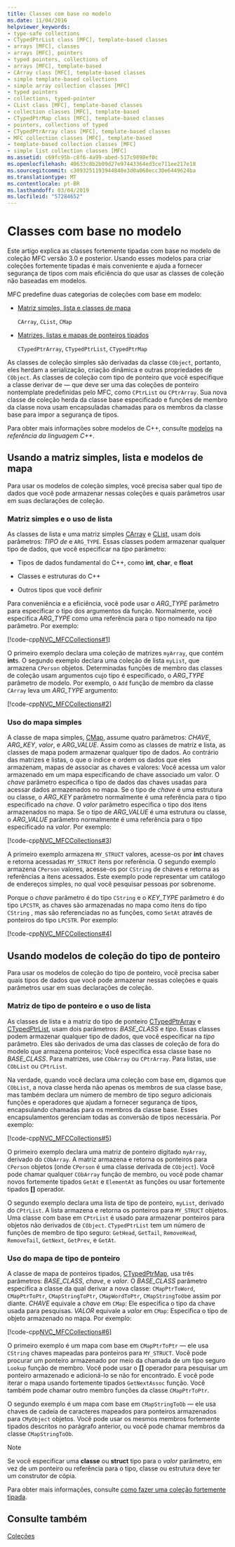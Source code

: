 ```yaml
---
title: Classes com base no modelo
ms.date: 11/04/2016
helpviewer_keywords:
- type-safe collections
- CTypedPtrList class [MFC], template-based classes
- arrays [MFC], classes
- arrays [MFC], pointers
- typed pointers, collections of
- arrays [MFC], template-based
- CArray class [MFC], template-based classes
- simple template-based collections
- simple array collection classes [MFC]
- typed pointers
- collections, typed-pointer
- CList class [MFC], template-based classes
- collection classes [MFC], template-based
- CTypedPtrMap class [MFC], template-based classes
- pointers, collections of typed
- CTypedPtrArray class [MFC], template-based classes
- MFC collection classes [MFC], template-based
- template-based collection classes [MFC]
- simple list collection classes [MFC]
ms.assetid: c69fc95b-c8f6-4a99-abed-517c9898ef0c
ms.openlocfilehash: 40633c8b2b09d27e97443364ed3ce711ee217e18
ms.sourcegitcommit: c3093251193944840e3d0a068ecc30e6449624ba
ms.translationtype: MT
ms.contentlocale: pt-BR
ms.lasthandoff: 03/04/2019
ms.locfileid: "57284652"
---
```

# <a name="template-based-classes"></a>Classes com base no modelo

Este artigo explica as classes fortemente tipadas com base no modelo de coleção MFC versão 3.0 e posterior. Usando esses modelos para criar coleções fortemente tipadas é mais conveniente e ajuda a fornecer segurança de tipos com mais eficiência do que usar as classes de coleção não baseadas em modelos.

MFC predefine duas categorias de coleções com base em modelo:

- [Matriz simples, lista e classes de mapa](#_core_using_simple_array.2c_.list.2c_.and_map_templates)

   `CArray`, `CList`, `CMap`

- [Matrizes, listas e mapas de ponteiros tipados](#_core_using_typed.2d.pointer_collection_templates)

   `CTypedPtrArray`, `CTypedPtrList`, `CTypedPtrMap`

As classes de coleção simples são derivadas da classe `CObject`, portanto, eles herdam a serialização, criação dinâmica e outras propriedades de `CObject`. As classes de coleção com tipo de ponteiro que você especifique a classe derivar de — que deve ser uma das coleções de ponteiro nontemplate predefinidas pelo MFC, como `CPtrList` ou `CPtrArray`. Sua nova classe de coleção herda da classe base especificado e funções de membro da classe nova usam encapsuladas chamadas para os membros da classe base para impor a segurança de tipos.

Para obter mais informações sobre modelos de C++, consulte [modelos](../cpp/templates-cpp.md) na *referência da linguagem C++*.

##  <a name="_core_using_simple_array.2c_.list.2c_.and_map_templates"></a> Usando a matriz simples, lista e modelos de mapa

Para usar os modelos de coleção simples, você precisa saber qual tipo de dados que você pode armazenar nessas coleções e quais parâmetros usar em suas declarações de coleção.

###  <a name="_core_simple_array_and_list_usage"></a> Matriz simples e o uso de lista

As classes de lista e uma matriz simples [CArray](../mfc/reference/carray-class.md) e [CList](../mfc/reference/clist-class.md), usam dois parâmetros: *TIPO de* e `ARG_TYPE`. Essas classes podem armazenar qualquer tipo de dados, que você especificar na *tipo* parâmetro:

- Tipos de dados fundamental do C++, como **int**, **char**, e **float**

- Classes e estruturas do C++

- Outros tipos que você definir

Para conveniência e a eficiência, você pode usar o *ARG_TYPE* parâmetro para especificar o tipo dos argumentos da função. Normalmente, você especifica *ARG_TYPE* como uma referência para o tipo nomeado na *tipo* parâmetro. Por exemplo:

[!code-cpp[NVC_MFCCollections#1](../mfc/codesnippet/cpp/template-based-classes_1.cpp)]

O primeiro exemplo declara uma coleção de matrizes `myArray`, que contém **int**s. O segundo exemplo declara uma coleção de lista `myList`, que armazena `CPerson` objetos. Determinadas funções de membro das classes de coleção usam argumentos cujo tipo é especificado, o *ARG_TYPE* parâmetro de modelo. Por exemplo, o `Add` função de membro da classe `CArray` leva um *ARG_TYPE* argumento:

[!code-cpp[NVC_MFCCollections#2](../mfc/codesnippet/cpp/template-based-classes_2.cpp)]

###  <a name="_core_simple_map_usage"></a> Uso do mapa simples

A classe de mapa simples, [CMap](../mfc/reference/cmap-class.md), assume quatro parâmetros: *CHAVE*, *ARG_KEY*, *valor*, e *ARG_VALUE*. Assim como as classes de matriz e lista, as classes de mapa podem armazenar qualquer tipo de dados. Ao contrário das matrizes e listas, o que o índice e ordem os dados que eles armazenam, mapas de associar as chaves e valores: Você acessa um valor armazenado em um mapa especificando de chave associado um valor. O *chave* parâmetro especifica o tipo de dados das chaves usadas para acessar dados armazenados no mapa. Se o tipo de *chave* é uma estrutura ou classe, o *ARG_KEY* parâmetro normalmente é uma referência para o tipo especificado na *chave*. O *valor* parâmetro especifica o tipo dos itens armazenados no mapa. Se o tipo de *ARG_VALUE* é uma estrutura ou classe, o *ARG_VALUE* parâmetro normalmente é uma referência para o tipo especificado na *valor*. Por exemplo:

[!code-cpp[NVC_MFCCollections#3](../mfc/codesnippet/cpp/template-based-classes_3.cpp)]

A primeiro exemplo armazena `MY_STRUCT` valores, acesse-os por **int** chaves e retorna acessadas `MY_STRUCT` itens por referência. O segundo exemplo armazena `CPerson` valores, acesse-os por `CString` de chaves e retorna as referências a itens acessados. Este exemplo pode representar um catálogo de endereços simples, no qual você pesquisar pessoas por sobrenome.

Porque o *chave* parâmetro é do tipo `CString` e o *KEY_TYPE* parâmetro é do tipo `LPCSTR`, as chaves são armazenadas no mapa como itens do tipo `CString` , mas são referenciadas no as funções, como `SetAt` através de ponteiros do tipo `LPCSTR`. Por exemplo:

[!code-cpp[NVC_MFCCollections#4](../mfc/codesnippet/cpp/template-based-classes_4.cpp)]

##  <a name="_core_using_typed.2d.pointer_collection_templates"></a> Usando modelos de coleção do tipo de ponteiro

Para usar os modelos de coleção do tipo de ponteiro, você precisa saber quais tipos de dados que você pode armazenar nessas coleções e quais parâmetros usar em suas declarações de coleção.

###  <a name="_core_typed.2d.pointer_array_and_list_usage"></a> Matriz de tipo de ponteiro e o uso de lista

As classes de lista e a matriz do tipo de ponteiro [CTypedPtrArray](../mfc/reference/ctypedptrarray-class.md) e [CTypedPtrList](../mfc/reference/ctypedptrlist-class.md), usam dois parâmetros: *BASE_CLASS* e *tipo*. Essas classes podem armazenar qualquer tipo de dados, que você especificar na *tipo* parâmetro. Eles são derivados de uma das classes de coleção de fora do modelo que armazena ponteiros; Você especifica essa classe base no *BASE_CLASS*. Para matrizes, use `CObArray` ou `CPtrArray`. Para listas, use `CObList` ou `CPtrList`.

Na verdade, quando você declara uma coleção com base em, digamos que `CObList`, a nova classe herda não apenas os membros de sua classe base, mas também declara um número de membro de tipo seguro adicionais funções e operadores que ajudam a fornecer segurança de tipos, encapsulando chamadas para os membros da classe base. Esses encapsulamentos gerenciam todas as conversão de tipos necessária. Por exemplo:

[!code-cpp[NVC_MFCCollections#5](../mfc/codesnippet/cpp/template-based-classes_5.cpp)]

O primeiro exemplo declara uma matriz de ponteiro digitado `myArray`, derivado do `CObArray`. A matriz armazena e retorna os ponteiros para `CPerson` objetos (onde `CPerson` é uma classe derivada de `CObject`). Você pode chamar qualquer `CObArray` função de membro, ou você pode chamar novos fortemente tipados `GetAt` e `ElementAt` as funções ou usar fortemente tipados **[]** operador.

O segundo exemplo declara uma lista de tipo de ponteiro, `myList`, derivado do `CPtrList`. A lista armazena e retorna os ponteiros para `MY_STRUCT` objetos. Uma classe com base em `CPtrList` é usado para armazenar ponteiros para objetos não derivados de `CObject`. `CTypedPtrList` tem um número de funções de membro de tipo seguro: `GetHead`, `GetTail`, `RemoveHead`, `RemoveTail`, `GetNext`, `GetPrev`, e `GetAt`.

###  <a name="_core_typed.2d.pointer_map_usage"></a> Uso do mapa de tipo de ponteiro

A classe de mapa de ponteiros tipados, [CTypedPtrMap](../mfc/reference/ctypedptrmap-class.md), usa três parâmetros: *BASE_CLASS*, *chave*, e *valor*. O *BASE_CLASS* parâmetro especifica a classe da qual derivar a nova classe: `CMapPtrToWord`, `CMapPtrToPtr`, `CMapStringToPtr`, `CMapWordToPtr`, `CMapStringToOb`e assim por diante. *CHAVE* equivale a *chave* em `CMap`: Ele especifica o tipo da chave usada para pesquisas. *VALOR* equivale a *valor* em `CMap`: Especifica o tipo de objeto armazenado no mapa. Por exemplo:

[!code-cpp[NVC_MFCCollections#6](../mfc/codesnippet/cpp/template-based-classes_6.cpp)]

O primeiro exemplo é um mapa com base em `CMapPtrToPtr` — ele usa `CString` chaves mapeadas para ponteiros para `MY_STRUCT`. Você pode procurar um ponteiro armazenado por meio da chamada de um tipo seguro `Lookup` função de membro. Você pode usar o **[]** operador para pesquisar um ponteiro armazenado e adicioná-lo se não for encontrado. E você pode iterar o mapa usando fortemente tipados `GetNextAssoc` função. Você também pode chamar outro membro funções da classe `CMapPtrToPtr`.

O segundo exemplo é um mapa com base em `CMapStringToOb` — ele usa chaves de cadeia de caracteres mapeados para ponteiros armazenados para `CMyObject` objetos. Você pode usar os mesmos membros fortemente tipados descritos no parágrafo anterior, ou você pode chamar membros da classe `CMapStringToOb`.

> [!NOTE]
>  Se você especificar uma **classe** ou **struct** tipo para o *valor* parâmetro, em vez de um ponteiro ou referência para o tipo, classe ou estrutura deve ter um construtor de cópia.

Para obter mais informações, consulte [como fazer uma coleção fortemente tipada](../mfc/how-to-make-a-type-safe-collection.md).

## <a name="see-also"></a>Consulte também

[Coleções](../mfc/collections.md)
